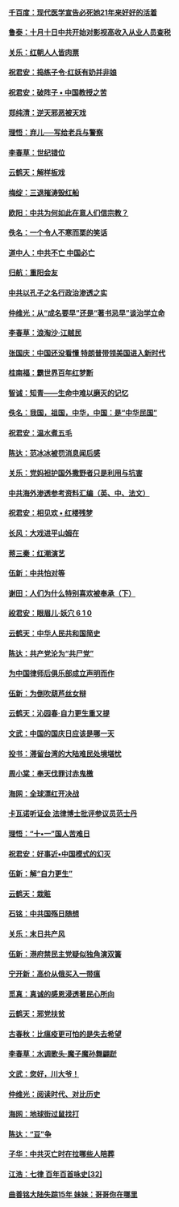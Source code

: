 #### [千百度：现代医学宣告必死她21年来好好的活着](../pages/nsc993/n10773703.md?t=10100932) 

#### [鲁泰：十月十日中共开始对影视高收入从业人员查税](../pages/nsc993/n10773444.md?t=10100932) 

#### [关乐：红朝人人皆肉票](../pages/nsc993/n10773429.md?t=10100932) 

#### [祝君安：捣练子令‧红妖有奶并非娘](../pages/nsc993/n10773412.md?t=10100932) 

#### [祝君安：破阵子 • 中国教授之苦](../pages/nsc993/n10772347.md?t=10100932) 

#### [郑纯清：逆天邪恶被天戏](../pages/nsc993/n10772339.md?t=10100932) 

#### [理悟：弃儿──写给老兵与警察](../pages/nsc993/n10772337.md?t=10100932) 

#### [李春草：世纪错位](../pages/nsc993/n10768198.md?t=10100932) 

#### [云鹤天：解样板戏](../pages/nsc993/n10768193.md?t=10100932) 

#### [梅绽：三退摧涛毁红船](../pages/nsc993/n10768163.md?t=10100932) 

#### [欧阳：中共为何如此在意人们信宗教？](../pages/nsc993/n10768144.md?t=10100932) 

#### [佚名：一个令人不寒而栗的笑话](../pages/nsc993/n10768061.md?t=10100932) 

#### [道中人：中共不亡 中国必亡](../pages/nsc993/n10768017.md?t=10100932) 

#### [归航：重阳会友](../pages/nsc993/n10767544.md?t=10100932) 

#### [中共以孔子之名行政治渗透之实](../pages/nsc993/n10767697.md?t=10100932) 

#### [仲维光：从“成名要早”还是“著书忌早”谈治学立命](../pages/nsc993/n10767650.md?t=10100932) 

#### [李春草：浪淘沙‧江贼民](../pages/nsc993/n10767480.md?t=10100932) 

#### [张国庆：中国还没看懂 特朗普带领美国进入新时代](../pages/nsc993/n10764224.md?t=10100932) 

#### [桂南福：霸世界百年红梦断](../pages/nsc993/n10762380.md?t=10100932) 

#### [智诚：知青——生命中难以磨灭的记忆](../pages/nsc993/n10762372.md?t=10100932) 

#### [佚名：我国，祖国，中华，中国：是“中华民国”](../pages/nsc993/n10762366.md?t=10100932) 

#### [祝君安：温水煮五毛](../pages/nsc993/n10762362.md?t=10100932) 

#### [陈达：范冰冰被罚消息闻后感](../pages/nsc993/n10760142.md?t=10100932) 

#### [关乐：党妈袒护国外撒野者只是利用与坑害](../pages/nsc993/n10760019.md?t=10100932) 

#### [中共海外渗透参考资料汇编（英、中、法文）](../pages/nsc993/n10756055.md?t=10100932) 

#### [祝君安：相见欢  •  红楼残梦](../pages/nsc993/n10757542.md?t=10100932) 

#### [长风：大戏进平山姆在](../pages/nsc993/n10757155.md?t=10100932) 

#### [蒋三秦：红潮演艺](../pages/nsc993/n10756736.md?t=10100932) 

#### [伍新：中共怕对等](../pages/nsc993/n10754812.md?t=10100932) 

#### [谢田：人们为什么特别喜欢被奉承（下）](../pages/nsc993/n10755072.md?t=10100932) 

#### [祋君安：眼眉儿‧妖穴 6 1 0](../pages/nsc993/n10754802.md?t=10100932) 

#### [云鹤天：中华人民共和国简史](../pages/nsc993/n10753546.md?t=10100932) 

#### [陈达：共产党沦为“共尸党”](../pages/nsc993/n10753506.md?t=10100932) 

#### [为中国律师后俱乐部成立声明而作](../pages/nsc993/n10753359.md?t=10100932) 

#### [伍新：为倒吹葫芦丝女辩](../pages/nsc993/n10753300.md?t=10100932) 

#### [云鹤天：沁园春‧自力更生重又提](../pages/nsc993/n10752681.md?t=10100932) 

#### [文武：中国的国庆日应该是哪一天](../pages/nsc993/n10752564.md?t=10100932) 

#### [投书：滞留台湾的大陆难民处境堪忧](../pages/nsc993/n10751122.md?t=10100932) 

#### [周小棠：奉天伐罪讨赤鬼檄](../pages/nsc993/n10749279.md?t=10100932) 

#### [海网：全球漂红开决战](../pages/nsc993/n10747774.md?t=10100932) 

#### [卡瓦诺听证会 法律博士批评参议员范士丹](../pages/nsc993/n10748504.md?t=10100932) 

#### [理悟：“十•一”国人苦难日](../pages/nsc993/n10747763.md?t=10100932) 

#### [祝君安：好事近•中国模式的幻灭](../pages/nsc993/n10747755.md?t=10100932) 

#### [伍新：解“自力更生”](../pages/nsc993/n10747744.md?t=10100932) 

#### [云鹤天：栽赃](../pages/nsc993/n10747735.md?t=10100932) 

#### [石铭：中共国殇日随想](../pages/nsc993/n10747202.md?t=10100932) 

#### [关乐：末日共产风](../pages/nsc993/n10745398.md?t=10100932) 

#### [伍新：港府禁民主党疑似独角演双簧](../pages/nsc993/n10745393.md?t=10100932) 

#### [宁开新：高价从俄买入一带瘟](../pages/nsc993/n10745381.md?t=10100932) 

#### [觅真：真诚的感恩浸透著民心所向](../pages/nsc993/n10746220.md?t=10100932) 

#### [云鹤天：邪党扶贫](../pages/nsc993/n10745370.md?t=10100932) 

#### [古春秋：比瘟疫更可怕的是失去希望](../pages/nsc993/n10745352.md?t=10100932) 

#### [李春草：水调歌头‧魔子魔孙舞翩跹](../pages/nsc993/n10744963.md?t=10100932) 

#### [文武：您好，川大爷！](../pages/nsc993/n10739572.md?t=10100932) 

#### [仲维光：阅读时代、对比历史](../pages/nsc993/n10744494.md?t=10100932) 

#### [海网：地球街过鼠找打](../pages/nsc993/n10741404.md?t=10100932) 

#### [陈达：“豆”争](../pages/nsc993/n10741375.md?t=10100932) 

#### [子华：中共灭亡时在拉哪些人陪葬](../pages/nsc993/n10741320.md?t=10100932) 

#### [江浩：七律 百年百首咏史[32]](../pages/nsc993/n10741179.md?t=10100932) 

#### [曲善铭大陆失踪15年 妹妹：哥哥你在哪里](../pages/nsc993/n10738770.md?t=10100932) 

